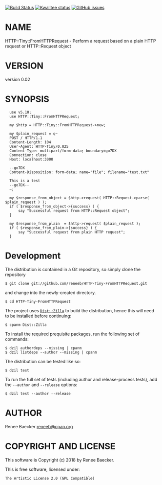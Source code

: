 [![Build Status](https://travis-ci.org/reneeb/HTTP-Tiny-FromHTTPRequest.svg?branch=master)](https://travis-ci.org/reneeb/HTTP-Tiny-FromHTTPRequest)
[![Kwalitee status](http://cpants.cpanauthors.org/dist/HTTP-Tiny-FromHTTPRequest.png)](http://cpants.charsbar.org/dist/overview/HTTP-Tiny-FromHTTPRequest)
[![GitHub issues](https://img.shields.io/github/issues/reneeb/HTTP-Tiny-FromHTTPRequest.svg)](https://github.com/reneeb/HTTP-Tiny-FromHTTPRequest/issues)

# NAME

HTTP::Tiny::FromHTTPRequest - Perform a request based on a plain HTTP request or HTTP::Request object

# VERSION

version 0.02

# SYNOPSIS

      use v5.10;
      use HTTP::Tiny::FromHTTPRequest;
    
      my $http = HTTP::Tiny::FromHTTPRequest->new;
    
      my $plain_request = q~
      POST / HTTP/1.1
      Content-Length: 104
      User-Agent: HTTP-Tiny/0.025
      Content-Type: multipart/form-data; boundary=go7DX
      Connection: close
      Host: localhost:3000
      
      --go7DX
      Content-Disposition: form-data; name="file"; filename="test.txt"
      
      This is a test
      --go7DX--
      ~;

      my $response_from_object = $http->request( HTTP::Request->parse( $plain_request ) );
      if ( $response_from_object->{success} ) {
          say "Successful request from HTTP::Request object";
      }

      my $response_from_plain  = $http->request( $plain_request );
      if ( $response_from_plain->{success} ) {
          say "Successful request from plain HTTP request";
      }



# Development

The distribution is contained in a Git repository, so simply clone the
repository

```
$ git clone git://github.com/reneeb/HTTP-Tiny-FromHTTPRequest.git
```

and change into the newly-created directory.

```
$ cd HTTP-Tiny-FromHTTPRequest
```

The project uses [`Dist::Zilla`](https://metacpan.org/pod/Dist::Zilla) to
build the distribution, hence this will need to be installed before
continuing:

```
$ cpanm Dist::Zilla
```

To install the required prequisite packages, run the following set of
commands:

```
$ dzil authordeps --missing | cpanm
$ dzil listdeps --author --missing | cpanm
```

The distribution can be tested like so:

```
$ dzil test
```

To run the full set of tests (including author and release-process tests),
add the `--author` and `--release` options:

```
$ dzil test --author --release
```

# AUTHOR

Renee Baecker <reneeb@cpan.org>

# COPYRIGHT AND LICENSE

This software is Copyright (c) 2018 by Renee Baecker.

This is free software, licensed under:

    The Artistic License 2.0 (GPL Compatible)
